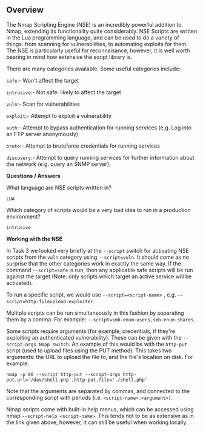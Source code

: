 <h2>Overview</h2>

The Nmap Scripting Engine (NSE) is an incredibly powerful addition to Nmap, extending its functionality quite considerably. 
NSE Scripts are written in the Lua programming language, and can be used to do a variety of things: from scanning for vulnerabilities, to automating exploits for them. 
The NSE is particularly useful for reconnaisance, however, it is well worth bearing in mind how extensive the script library is.

There are many categories available. Some useful categories include:

```safe```:- Won't affect the target

```intrusive```:- Not safe: likely to affect the target

```vuln```:- Scan for vulnerabilities

```exploit```:- Attempt to exploit a vulnerability

```auth```:- Attempt to bypass authentication for running services (e.g. Log into an FTP server anonymously)

```brute```:- Attempt to bruteforce credentials for running services

```discovery```:- Attempt to query running services for further information about the network (e.g. query an SNMP server).

**Questions / Answers**

What language are NSE scripts written in?

```LUA```

Which category of scripts would be a very bad idea to run in a production environment?

```intrusive```

**Working with the NSE**

In Task 3 we looked very briefly at the ```--script``` switch for activating NSE scripts from the ```vuln``` category using ```--script=vuln```. It should come as no surprise that the other categories work in exactly the same way. If the command ```--script=safe``` is run, then any applicable safe scripts will be run against the target (Note: only scripts which target an active service will be activated).

To run a specific script, we would use ```--script=<script-name>``` , e.g. ```--script=http-fileupload-exploiter```.

Multiple scripts can be run simultaneously in this fashion by separating them by a comma. For example: ```--script=smb-enum-users,smb-enum-shares```.

Some scripts require arguments (for example, credentials, if they're exploiting an authenticated vulnerability). These can be given with the ```--script-args Nmap switch```. An example of this would be with the ```http-put``` script (used to upload files using the PUT method). This takes two arguments: the URL to upload the file to, and the file's location on disk.  For example:

```
nmap -p 80 --script http-put --script-args http-put.url='/dav/shell.php',http-put.file='./shell.php'
```

Note that the arguments are separated by commas, and connected to the corresponding script with periods (i.e.  ```<script-name>.<argument>)```.

Nmap scripts come with built-in help menus, which can be accessed using nmap ```--script-help <script-name>```. This tends not to be as extensive as in the link given above, however, it can still be useful when working locally.


